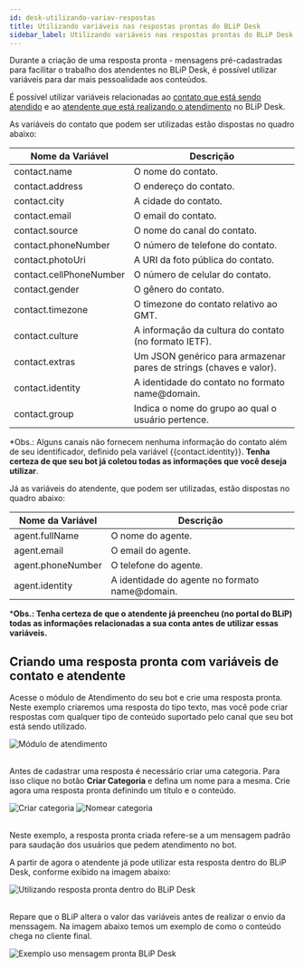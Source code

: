 ```yaml
---
id: desk-utilizando-variav-respostas
title: Utilizando variáveis nas respostas prontas do BLiP Desk
sidebar_label: Utilizando variáveis nas respostas prontas do BLiP Desk
---
```


Durante a criação de uma resposta pronta - mensagens pré-cadastradas para facilitar o trabalho dos atendentes no BLiP Desk, é possível utilizar variáveis para dar mais pessoalidade aos conteúdos.

É possível utilizar variáveis relacionadas ao <u>contato que está sendo atendido</u> e ao <u>atendente que está realizando o atendimento</u> no BLiP Desk.

As variáveis do contato que podem ser utilizadas estão dispostas no quadro abaixo:

| Nome da Variável  | Descrição   |
|---|---|
| contact<span>.</span>name  | O nome do contato.   |
| contact<span>.</span>address  | O endereço do contato.  |
| contact<span>.</span>city  | A cidade do contato.  |
| contact<span>.</span>email  | O email do contato.  |
| contact<span>.</span>source  | O nome do canal do contato.  |
| contact<span>.</span>phoneNumber  | O número de telefone do contato.  |
| contact<span>.</span>photoUri  | A URI da foto pública do contato.  |
| contact<span>.</span>cellPhoneNumber  | O número de celular do contato.  |
| contact<span>.</span>gender  | O gênero do contato.  |
| contact<span>.</span>timezone  | O timezone do contato relativo ao GMT.  |
| contact<span>.</span>culture  | A informação da cultura do contato (no formato IETF).  |
| contact<span>.</span>extras  | Um JSON genérico para armazenar pares de strings (chaves e valor).  |
| contact<span>.</span>identity  | A identidade do contato no formato name@domain.  |
| contact<span>.</span>group  | Indica o nome do grupo ao qual o usuário pertence.  |
*Obs.: Alguns canais não fornecem nenhuma informação do contato além de seu identificador, definido pela variável {{contact.identity}}. **Tenha certeza de que seu bot já coletou todas as informações que você deseja utilizar**.

Já as variáveis do atendente, que podem ser utilizadas,  estão dispostas no quadro abaixo:

| Nome da Variável  | Descrição   |
|---|---|
| agent<span>.</span>fullName  | O nome do agente.   |
| agent<span>.</span>email  | O email do agente.   |
| agent<span>.</span>phoneNumber  | O telefone do agente.   |
| agent<span>.</span>identity  | A identidade do agente no formato name@domain.   |
***Obs.: Tenha certeza de que o atendente já preencheu (no portal do BLiP) todas as informações relacionadas a sua conta antes de utilizar essas variáveis.**

## Criando uma resposta pronta com variáveis de contato e atendente

Acesse o módulo de Atendimento do seu bot e crie uma resposta pronta. Neste exemplo criaremos uma resposta do tipo texto, mas você pode criar respostas com qualquer tipo de conteúdo suportado pelo canal que seu bot está sendo utilizado.

![Módulo de atendimento](/img/practice/blip-desk/desk-utilizando-variav-respostas-1.png)<br><br>

Antes de cadastrar uma resposta é necessário criar uma categoria. Para isso clique no botão **Criar Categoria** e defina um nome para a mesma. Crie agora uma resposta pronta definindo um título e o conteúdo.

![Criar categoria](/img/practice/blip-desk/desk-utilizando-variav-respostas-2.png)
![Nomear categoria](/img/practice/blip-desk/desk-utilizando-variav-respostas-3.png)<br><br>

Neste exemplo, a resposta pronta criada refere-se a um mensagem padrão para saudação dos usuários que pedem atendimento no bot.

A partir de agora o atendente já pode utilizar esta resposta dentro do BLiP Desk, conforme exibido na imagem abaixo:

![Utilizando resposta pronta dentro do BLiP Desk](/img/practice/blip-desk/desk-utilizando-variav-respostas-4.png)<br><br>

Repare que o BLiP altera o valor das variáveis antes de realizar o envio da menssagem. Na imagem abaixo temos um exemplo de como o conteúdo chega no cliente final.

![Exemplo uso mensagem pronta BLiP Desk](/img/practice/blip-desk/desk-utilizando-variav-respostas-5.png)

